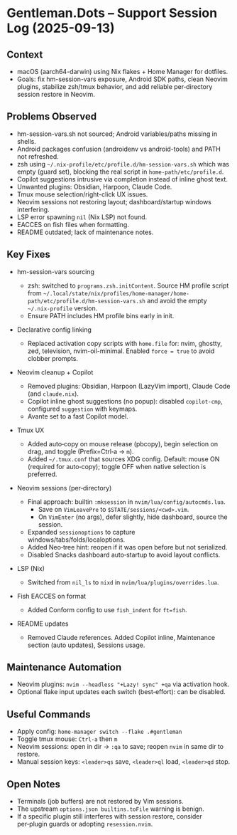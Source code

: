 # Gentleman.Dots – Support Session Log (2025-09-13)

## Context
- macOS (aarch64-darwin) using Nix flakes + Home Manager for dotfiles.
- Goals: fix hm-session-vars exposure, Android SDK paths, clean Neovim plugins, stabilize zsh/tmux behavior, and add reliable per‑directory session restore in Neovim.

## Problems Observed
- hm-session-vars.sh not sourced; Android variables/paths missing in shells.
- Android packages confusion (androidenv vs android-tools) and PATH not refreshed.
- zsh using `~/.nix-profile/etc/profile.d/hm-session-vars.sh` which was empty (guard set), blocking the real script in `home-path/etc/profile.d`.
- Copilot suggestions intrusive via completion instead of inline ghost text.
- Unwanted plugins: Obsidian, Harpoon, Claude Code.
- Tmux mouse selection/right-click UX issues.
- Neovim sessions not restoring layout; dashboard/startup windows interfering.
- LSP error spawning `nil` (Nix LSP) not found.
- EACCES on fish files when formatting.
- README outdated; lack of maintenance notes.

## Key Fixes
- hm-session-vars sourcing
  - zsh: switched to `programs.zsh.initContent`. Source HM profile script from `~/.local/state/nix/profiles/home-manager/home-path/etc/profile.d/hm-session-vars.sh` and avoid the empty `~/.nix-profile` version.
  - Ensure PATH includes HM profile bins early in init.

- Declarative config linking
  - Replaced activation copy scripts with `home.file` for: nvim, ghostty, zed, television, nvim-oil-minimal. Enabled `force = true` to avoid clobber prompts.

- Neovim cleanup + Copilot
  - Removed plugins: Obsidian, Harpoon (LazyVim import), Claude Code (and `claude.nix`).
  - Copilot inline ghost suggestions (no popup): disabled `copilot-cmp`, configured `suggestion` with keymaps.
  - Avante set to a fast Copilot model.

- Tmux UX
  - Added auto‑copy on mouse release (pbcopy), begin selection on drag, and toggle (Prefix=Ctrl‑a → `m`).
  - Added `~/.tmux.conf` that sources XDG config. Default: mouse ON (required for auto‑copy); toggle OFF when native selection is preferred.

- Neovim sessions (per‑directory)
  - Final approach: builtin `:mksession` in `nvim/lua/config/autocmds.lua`.
    - Save on `VimLeavePre` to `$STATE/sessions/<cwd>.vim`.
    - On `VimEnter` (no args), defer slightly, hide dashboard, source the session.
  - Expanded `sessionoptions` to capture windows/tabs/folds/localoptions.
  - Added Neo‑tree hint: reopen if it was open before but not serialized.
  - Disabled Snacks dashboard auto‑startup to avoid layout conflicts.

- LSP (Nix)
  - Switched from `nil_ls` to `nixd` in `nvim/lua/plugins/overrides.lua`.

- Fish EACCES on format
  - Added Conform config to use `fish_indent` for `ft=fish`.

- README updates
  - Removed Claude references. Added Copilot inline, Maintenance section (auto updates), Sessions usage.

## Maintenance Automation
- Neovim plugins: `nvim --headless "+Lazy! sync" +qa` via activation hook.
- Optional flake input updates each switch (best‑effort): can be disabled.

## Useful Commands
- Apply config: `home-manager switch --flake .#gentleman`
- Toggle tmux mouse: `Ctrl-a` then `m`
- Neovim sessions: open in dir → `:qa` to save; reopen `nvim` in same dir to restore.
- Manual session keys: `<leader>qs` save, `<leader>ql` load, `<leader>qd` stop.

## Open Notes
- Terminals (job buffers) are not restored by Vim sessions.
- The upstream `options.json builtins.toFile` warning is benign.
- If a specific plugin still interferes with session restore, consider per‑plugin guards or adopting `resession.nvim`.


